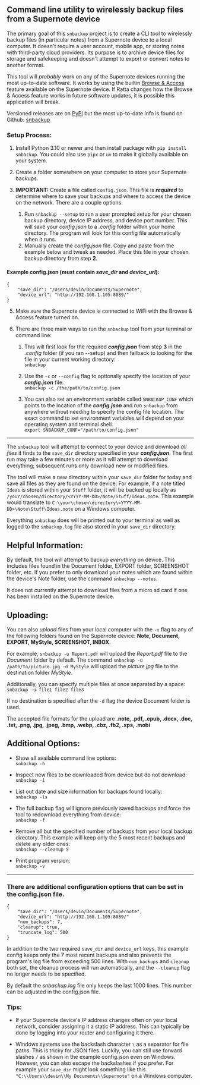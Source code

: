 ## Command line utility to wirelessly backup files from a Supernote device

The primary goal of this `snbackup` project is to create a CLI tool to wirelessly backup files (in particular notes) from a Supernote device to a local computer. It doesn't require a user account, mobile app, or storing notes with third-party cloud providers. Its purpose is to archive device files for storage and safekeeping and doesn't attempt to export or convert notes to another format.  

This tool will *probably* work on any of the Supernote devices running the most up-to-date software. It works by using the builtin [Browse & Access](https://support.supernote.com/en_US/Tools-Features/wi-fi-transfer) feature available on the Supernote device. If Ratta changes how the Browse & Access feature works in future software updates, it is possible this application will break.  

Versioned releases are on [PyPi](https://pypi.org/) but the most up-to-date info is found on Github: [snbackup](https://github.com/theburningbush/snbackup)  

### Setup Process:  

1. Install Python 3.10 or newer and then install package with `pip install snbackup`. You could also use `pipx` or `uv` to make it globally available on your system.  

2. Create a folder somewhere on your computer to store your Supernote backups.  

3. **IMPORTANT:** Create a file called `config.json`. This file is **_required_** to determine where to save your backups and where to access the device on the network. There are a couple options.  
    1. Run `snbackup --setup` to run a user prompted setup for your chosen backup directory, device IP address, and device port number. This will save your _config.json_ to a _.config_ folder within your home directory. The program will look for this config file automatically when it runs.  
    2. Manually create the _config.json_ file. Copy and paste from the example below and tweak as needed. Place this file in your chosen backup directory from step **2**.  

#### Example config.json (must contain _save_dir_ and _device_url_):  
```
{
    "save_dir": "/Users/devin/Documents/Supernote",
    "device_url": "http://192.168.1.105:8089/"
}
```

5. Make sure the Supernote device is connected to WiFi with the Browse & Access feature turned on.  

6. There are three main ways to run the `snbackup` tool from your terminal or command line:  
    1. This will first look for the required **_config.json_** from step **3** in the _.config_ folder (if you ran --setup) and then fallback to looking for the file in your current working directory:  
    `snbackup`  

    2. Use the `-c` or `--config` flag to optionally specify the location of your **_config.json_** file:  
    `snbackup -c /the/path/to/config.json`  

    3. You can also set an environment variable called `SNBACKUP_CONF` which points to the location of the **_config.json_** and run `snbackup` from anywhere without needing to specify the config file location. The exact command to set environment variables will depend on your operating system and terminal shell.  
    `export SNBACKUP_CONF="/path/to/config.json"`  

---

The `snbackup` tool will attempt to connect to your device and download _all files_ it finds to the `save_dir` directory specified in your **_config.json_**. The first run may take a few minutes or more as it will attempt to download everything; subsequent runs only download new or modified files.  

The tool will make a new directory within your `save_dir` folder for today and save all files as they are found on the device. For example, if a note titled `Ideas` is stored within your `Stuff` folder, it will be backed up locally as `/your/chosen/directory/<YYYY-MM-DD>/Note/Stuff/Ideas.note`. This example would translate to `C:\your\chosen\directory\<YYYY-MM-DD>\Note\Stuff\Ideas.note` on a Windows computer.

Everything `snbackup` does will be printed out to your terminal as well as logged to the `snbackup.log` file also stored in your `save_dir` directory.  

## Helpful Information:
By default, the tool will attempt to backup _everything_ on device. This includes files found in the Document folder, EXPORT folder, SCREENSHOT folder, etc. If you prefer to only download your notes which are found within the device's Note folder, use the command `snbackup --notes`.  

It does not currently attempt to download files from a micro sd card if one has been installed on the Supernote device.  

## Uploading:
You can also _upload_ files from your local computer with the `-u` flag to any of the following folders found on the Supernote device: **Note, Document, EXPORT, MyStyle, SCREENSHOT, INBOX**.  

For example, `snbackup -u Report.pdf` will upload the _Report.pdf_ file to the _Document_ folder by default. The command `snbackup -u /path/to/picture.jpg -d MyStyle` will upload the _picture.jpg_ file to the destination folder _MyStyle_.  

Additionally, you can specify multiple files at once separated by a space:  
`snbackup -u file1 file2 file3`  

If no destination is specified after the `-d` flag the device Document folder is used.  

The accepted file formats for the upload are **.note, .pdf, .epub, .docx, .doc, .txt, .png, .jpg, .jpeg, .bmp, .webp, .cbz, .fb2, .xps, .mobi**  

## Additional Options:
- Show all available command line options:  
`snbackup -h`  

- Inspect new files to be downloaded from device but do not download:  
`snbackup -i`  

- List out date and size information for backups found locally:  
`snbackup -ls`  

- The full backup flag will ignore previously saved backups and force the tool to redownload everything from device:  
`snbackup -f`  

- Remove all but the specified number of backups from your local backup directory. This example will keep only the 5 most recent backups and delete any older ones:  
`snbackup --cleanup 5`  

- Print program version:  
`snbackup -v`  

---  
### There are additional configuration options that can be set in the config.json file.  
```
{
    "save_dir": "/Users/devin/Documents/Supernote",
    "device_url": "http://192.168.1.105:8089/"
    "num_backups": 7,
    "cleanup": true,
    "truncate_log": 500
}
```
In addition to the two required `save_dir` and `device_url` keys, this example config keeps only the 7 most recent backups and also prevents the program's log file from exceeding 500 lines. With `num_backups` and `cleanup` both set, the cleanup process will run automatically, and the `--cleanup` flag no longer needs to be specified.  

By default the _snbackup.log_ file only keeps the last 1000 lines. This number can be adjusted in the config.json file.

### Tips:
- If your Supernote device's IP address changes often on your local network, consider assigning it a static IP address. This can typically be done by logging into your router and configuring it there.  

- Windows systems use the backslash character `\` as a separator for file paths. This is tricky for JSON files. Luckily, you can still use forward slashes `/` as shown in the example config.json even on Windows. However, you can also escape the backslashes if you prefer. For example your `save_dir` might look something like this `"C:\\Users\\devin\\My Documents\\Supernote"` on a Windows computer.  
